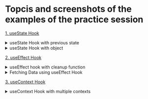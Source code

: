 # Topcis and screenshots of the examples of the practice session
[1. useState Hook](#hooks)
<details>
  <summary>useState Hook with previous state</summary>
    <h3>useState with previous state</h3>
    <img src="https://github.com/Razi-Azam/my-react-doc/assets/106505820/044a9165-9655-41f7-b9da-c76b68ae1bf0" width="350" height="100" />
  
```javascript
  const incrementFive = () => {
  for(let i = 0; i < 5; i++) {
    // setCount(count + 1) //Bug: shows 1 everytime the button is clicked because the count is not incremented based on the previous value.
    setCount(prev => prev + 1) // increment by 1 beucase the count uses the prev value to make increment
  }
  }
```
</details>

<details>
  <summary>useState Hook with object</summary>
    <h3>useState with object</h3>
    <img src="https://github.com/Razi-Azam/my-react-doc/assets/106505820/fe12848f-dba2-42d4-9925-aa103e66c399" width="450" height="300" />
    <ul>
      <li>useState hook doesn't merge the state. We have to do it manually.</li>
      <li>Here, we have merged the state using a spread operator.</li>
    </ul>
  
```javascript
  <input type="text"
      className='border border-gray-950 bg-slate-200 text-gray-950 w-auto px-4 mx-2'
      value={name.firstName}
      // onChange={(e) => setName({firstName: e.target.value})} Error: here, useState hook will not merge the state
      onChange={(e) => setName({...name, firstName: e.target.value})} //spread the name the set the name property using spread operator to manual merge
  />
}
```

</details>

[2. useEffect Hook](#hooks)

<details>
  <summary>useEffect hook with cleanup function</summary>

  ```javascript
      /* this demonstrate the useEffect hook should runs only once */
      import React, { useEffect, useState } from 'react'
      
      function EffectOnlyOnce() {
          const [mousePos, setMousePos] = useState({
              x: 0,
              y: 0
          })
      
        const logMousePosition = (e) => {
          console.log("Mouse event")
          setMousePos({
              x: e.clientX,
              y: e.clientY
          })
        }
      
        useEffect(() => {
          console.log("useEffect called")
          window.addEventListener('mousemove', logMousePosition)
      
          //cleanup function to cancel all events or subscriptions
          return () => {
              console.log('component unmounted')
              window.removeEventListener('mousemove', logMousePosition)
          }
      
        }, []) //pass an empty array as dependency to tell useeffect not to re-render everytime
      
        return (
          <div className='text-4xl text-lime-950 bg-slate-100 p-10'>
              <h1>Hooks: X - {mousePos.x} Y - {mousePos.y} </h1>
          </div>
        )
      }
      
      export default EffectOnlyOnce
      
```

</details>

<details>
  <summary>Fetching Data using useEffect Hook</summary>
    <h3></h3>
    <img src="https://github.com/Razi-Azam/my-react-doc/assets/106505820/84d815b1-2709-4ef8-a361-60794a45a344" width="350" height="100" />
  
  ```javascript
      import React, { useEffect, useState } from 'react'
      import axios from 'axios'
      
      function  FecthData() {
          const [post, setPost] = useState([])
          const [id, setId] = useState(1)
          const [idFromButtonClick, setIdFromButtonClick] = useState(1)
      
          useEffect(() => {
              axios.get(`https://jsonplaceholder.typicode.com/posts/${idFromButtonClick}`)
              .then(res => {
                  console.log(res)
                  setPost(res.data)
              })
              .catch(err => {
                  console.log(err)
              })
          }, [idFromButtonClick])
      
          const handleClick = () => {
              setIdFromButtonClick(id)
          }
      
        return (
          <div>
              {/* Fetch data on the basis of user input and on button click
                  When the button is clicked, the handleclick event set the id from 
                  the input field to the idFromButtonClick which helps in fetching the desired data
              */}
              <input 
                  type="text"
                  className='border border-gray-950 bg-slate-200 text-gray-950 w-auto px-4 mx-2'
                  value={id}
                  onChange={(e) => setId(e.target.value)} 
              />
              <button 
                  className='border border-gray-950 bg-slate-500 text-white w-30 px-2'
                  onClick={handleClick}>Fetch Post
              </button>
              <h2 
                  className='text-gray-950 my-2 text-xl'>Title - {post.title}
              </h2>
      
          </div>
        )
      }
      
      export default FecthData
  ```
</details>

[3. useContext Hook](#hooks)
<details>
  <summary>useContext Hook with multiple contexts</summary>
  <h3></h3>
  <img src="https://github.com/Razi-Azam/my-react-doc/assets/106505820/7f2c526d-3870-4d6d-b1bf-a25fcb00c54b" width="350" height="100" />

  <h3>App.js - Create Contexts and provide the values using Provider</h3>

  ```javascript

      //create a context
      export const UserContext = React.createContext();
      //create another context
      export const ChannelContext = React.createContext();
      
      function App() {
      
      return (
      <>
        {/* useContext Hook part-2. */}
        <UserContext.Provider value={"Razi Azam"}>
          <ChannelContext.Provider value={"Mehfil E Razi"}>
            <UseContextOptimized />
          </ChannelContext.Provider>
        </UserContext.Provider>
      </>
      )

  ```

  <h3>UseContextOptimized.jsx - Contain the child component C</h3>
    
  ```javascript

    import React from 'react'
    import CompC from './child-components/CompC'
    
    function UseContextOptimized() {
      return (
        <div>
            <CompC />
        </div>
      )
    }
    
    export default UseContextOptimized

  ```

  <h3>CompC.jsx - Contain the child component D</h3>
    
  ```javascript

    import React from 'react'
    import CompD from './CompD'
    
    function CompC() {
      return (
        <div>
            <CompD />
        </div>
      )
    }
    
    export default CompC

  ```

  <h3>CompD.jsx - use the Contexts created in App.js</h3>
    
  ```javascript
    import React, {useContext} from 'react'
    import { ChannelContext, UserContext } from '../../../App'
    
    function CompD() {
        const userName = useContext(UserContext)
        const channelName = useContext(ChannelContext)
    
      return (
        <div className='text-gray-950 text-3xl bg-slate-300 w-auto h-auto h-20 p-5'>
            <h1>User Name: {userName}</h1>
            <h1 className='mt-2'>Channel Name: {channelName}</h1>
        </div>
      )
    }
    
    export default CompD

  ```
  
</details>
